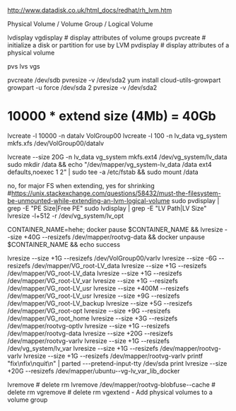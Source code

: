 http://www.datadisk.co.uk/html_docs/redhat/rh_lvm.htm

Physical Volume / Volume Group / Logical Volume

lvdisplay
vgdisplay # display attributes of volume groups
pvcreate # initialize a disk or partition for use by LVM
pvdisplay # display attributes of a physical volume

pvs
lvs
vgs


pvcreate /dev/sdb
pvresize -v /dev/sda2
yum install cloud-utils-growpart
growpart -u force /dev/sda 2
pvresize -v /dev/sda2

# 10000 * extend size (4Mb) = 40Gb
lvcreate -l 10000 -n datalv  VolGroup00
lvcreate -l 100   -n lv_data vg_system
mkfs.xfs  /dev/VolGroup00/datalv

lvcreate --size 20G  -n lv_data vg_system
mkfs.ext4 /dev/vg_system/lv_data
sudo mkdir /data && echo "/dev/mapper/vg_system-lv_data /data                    ext4    defaults,noexec        1 2" | sudo tee -a /etc/fstab && sudo mount /data



no, for major FS when extending, yes for shrinking #https://unix.stackexchange.com/questions/58432/must-the-filesystem-be-unmounted-while-extending-an-lvm-logical-volume
sudo pvdisplay | grep -E "PE Size|Free PE"
sudo lvdisplay | grep -E "LV Path|LV Size"
lvresize -l+512 -r /dev/vg_system/lv_opt

CONTAINER_NAME=hehe; docker pause $CONTAINER_NAME && lvresize --size +40G --resizefs /dev/mapper/rootvg-data && docker unpause $CONTAINER_NAME && echo success

lvresize --size +1G   --resizefs /dev/VolGroup00/varlv
lvresize --size -6G   --resizefs /dev/mapper/VG_root-LV_data
lvresize --size +1G   --resizefs /dev/mapper/VG_root-LV_data
lvresize --size +1G   --resizefs /dev/mapper/VG_root-LV_var
lvresize --size +1G   --resizefs /dev/mapper/VG_root-LV_usr
lvresize --size +400M --resizefs /dev/mapper/VG_root-LV_usr
lvresize --size +9G   --resizefs /dev/mapper/VG_root-LV_backup
lvresize --size +5G   --resizefs /dev/mapper/VG_root-opt
lvresize --size +9G   --resizefs /dev/mapper/VG_root_home
lvresize --size +3G   --resizefs /dev/mapper/rootvg-optlv
lvresize --size +1G   --resizefs /dev/mapper/rootvg-data
lvresize --size +20G   --resizefs /dev/mapper/rootvg-varlv
lvresize --size +1G   --resizefs /dev/vg_system/lv_var
lvresize --size +1G   --resizefs /dev/mapper/rootvg-varlv
lvresize --size +1G   --resizefs /dev/mapper/rootvg-varlv
printf "fix\nfix\nquit\n" | parted ---pretend-input-tty /dev/sda print
lvresize --size +20G   --resizefs /dev/mapper/ubuntu--vg-lv_var_lib_docker


lvremove # delete rm
lvremove /dev/mapper/rootvg-blobfuse--cache # delete rm
vgremove # delete rm
vgextend - Add physical volumes to a volume group
